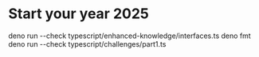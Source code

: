 # Start your year 2025

deno run --check typescript/enhanced-knowledge/interfaces.ts deno fmt deno run
--check typescript/challenges/part1.ts
